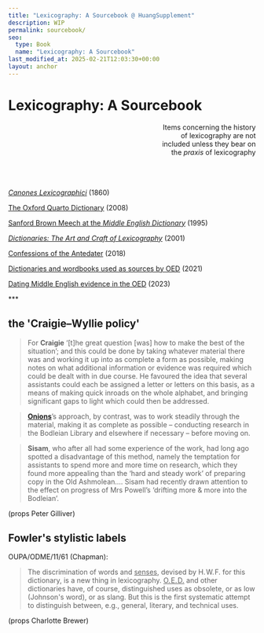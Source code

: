 ```yaml
---
title: "Lexicography: A Sourcebook @ HuangSupplement"
description: WIP
permalink: sourcebook/
seo:
  type: Book
  name: "Lexicography: A Sourcebook"
last_modified_at: 2025-02-21T12:03:30+00:00
layout: anchor
---
```

# Lexicography: A Sourcebook

<p align="right">Items concerning the history <br> of lexicography are not <br> included unless they bear on <br> the <em>praxis</em> of lexicography</p>

&nbsp;  
&nbsp;  
&nbsp;  
[_Canones Lexicographici_](https://books.google.com/books?id=LqxUAAAAcAAJ&pg=RA3-PA1#v=onepage&q&f=false) (1860)

[The Oxford Quarto Dictionary](https://www.henrysweet.org/bulletin-of-the-henry-sweet-society/blog-post-title-one-wj68m-s8yby) (2008)

[Sanford Brown Meech at the _Middle English Dictionary_](https://doi.org/10.1353/dic.1995.0015) (1995)

[_Dictionaries: The Art and Craft of Lexicography_](https://archive.org/details/dictionariesartc0000land_02ed) (2001)

[Confessions of the Antedater](https://doi.org/10.1353/dic.2018.0011) (2018)

[Dictionaries and wordbooks used as sources by OED](https://oed.hertford.ox.ac.uk/topics/dictionaries/#main-sources) (2021)

[Dating Middle English evidence in the OED](https://www.oed.com/discover/dating-middle-english-evidence-in-the-oed/#dating-styles-in-OED3) (2023)

<span align="center">***</span>

## the 'Craigie–Wyllie policy'

> For **Craigie** ‘[t]he great question [was] how to make the best of the situation’;
and this could be done by taking whatever material there was and working it up into
as complete a form as possible, making notes on what additional information or
evidence was required which could be dealt with in due course. He favoured the idea
that several assistants could each be assigned a letter or letters on this basis, as a means
of making quick inroads on the whole alphabet, and bringing significant gaps to light
which could then be addressed.

> [**Onions**](https://t18d.github.io/HuangSupplement/dictionary/#onions-ct)’s approach, by contrast, was to work steadily
through the material, making it as complete as possible – conducting research in the
Bodleian Library and elsewhere if necessary – before moving on.

> **Sisam**, who after all
had some experience of the work, had long ago spotted a disadvantage of this method,
namely the temptation for assistants to spend more and more time on research, which
they found more appealing than the ‘hard and steady work’ of preparing copy in the
Old Ashmolean.… Sisam had recently drawn
attention to the effect on progress of Mrs Powell’s ‘drifting more & more into the Bodleian’.

(props Peter Gilliver)

## Fowler's stylistic labels

OUPA/ODME/11/61 (Chapman):

> The discrimination of words and <ins>senses</ins>, devised by H.&#8202;W.&#8202;F. for this
dictionary, is a new thing in lexicography. <ins>O.&#8202;E.&#8202;D.</ins> and other dictionaries
have, of course, distinguished uses as obsolete, or as low (Johnson's
word), or as slang. But this is the first systematic attempt to distinguish
between, e.g., general, literary, and technical uses.

(props Charlotte Brewer)
